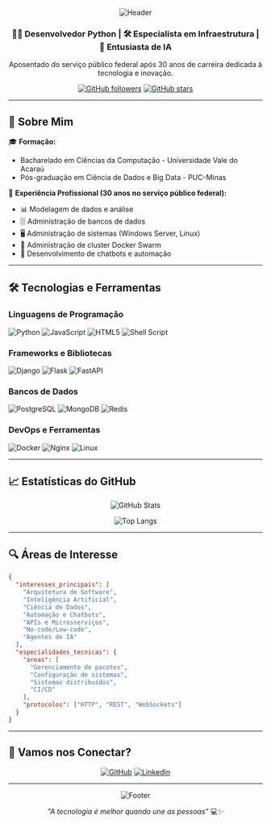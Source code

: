 <div align="center">

![Header](https://capsule-render.vercel.app/api?type=waving&color=gradient&height=200&section=header&text=Marcos%20Antônio&fontSize=80&fontAlignY=35&animation=twinkling&fontColor=white)

</div>

<div align="center">

### 👨‍💻 Desenvolvedor Python | 🛠️ Especialista em Infraestrutura | 🤖 Entusiasta de IA

Aposentado do serviço público federal após 30 anos de carreira dedicada à tecnologia e inovação.

[![GitHub followers](https://img.shields.io/github/followers/marcosf63?label=Seguidores&style=social)](https://github.com/marcosf63)
[![GitHub stars](https://img.shields.io/github/stars/marcosf63?label=Stars&style=social)](https://github.com/marcosf63)

</div>

---

## 🚀 Sobre Mim

🎓 **Formação:**
- Bacharelado em Ciências da Computação - Universidade Vale do Acaraú
- Pós-graduação em Ciência de Dados e Big Data - PUC-Minas

💼 **Experiência Profissional (30 anos no serviço público federal):**
- 📊 Modelagem de dados e análise
- 🗄️ Administração de bancos de dados
- 🖥️ Administração de sistemas (Windows Server, Linux)
- 🐳 Administração de cluster Docker Swarm
- 🤖 Desenvolvimento de chatbots e automação

---

## 🛠️ Tecnologias e Ferramentas

### Linguagens de Programação
![Python](https://img.shields.io/badge/Python-3776AB?style=for-the-badge&logo=python&logoColor=white)
![JavaScript](https://img.shields.io/badge/JavaScript-F7DF1E?style=for-the-badge&logo=javascript&logoColor=black)
![HTML5](https://img.shields.io/badge/HTML5-E34F26?style=for-the-badge&logo=html5&logoColor=white)
![Shell Script](https://img.shields.io/badge/Shell_Script-121011?style=for-the-badge&logo=gnu-bash&logoColor=white)

### Frameworks e Bibliotecas
![Django](https://img.shields.io/badge/Django-092E20?style=for-the-badge&logo=django&logoColor=white)
![Flask](https://img.shields.io/badge/Flask-000000?style=for-the-badge&logo=flask&logoColor=white)
![FastAPI](https://img.shields.io/badge/FastAPI-005571?style=for-the-badge&logo=fastapi)

### Bancos de Dados
![PostgreSQL](https://img.shields.io/badge/PostgreSQL-316192?style=for-the-badge&logo=postgresql&logoColor=white)
![MongoDB](https://img.shields.io/badge/MongoDB-4EA94B?style=for-the-badge&logo=mongodb&logoColor=white)
![Redis](https://img.shields.io/badge/redis-%23DD0031.svg?style=for-the-badge&logo=redis&logoColor=white)

### DevOps e Ferramentas
![Docker](https://img.shields.io/badge/Docker-2CA5E0?style=for-the-badge&logo=docker&logoColor=white)
![Nginx](https://img.shields.io/badge/Nginx-009639?style=for-the-badge&logo=nginx&logoColor=white)
![Linux](https://img.shields.io/badge/Linux-FCC624?style=for-the-badge&logo=linux&logoColor=black)

---

## 📈 Estatísticas do GitHub

<div align="center">

![GitHub Stats](https://github-readme-stats.vercel.app/api?username=marcosf63&show_icons=true&theme=radical&hide_border=true&count_private=true)

![Top Langs](https://github-readme-stats.vercel.app/api/top-langs/?username=marcosf63&layout=compact&theme=radical&hide_border=true)

</div>

---

## 🔍 Áreas de Interesse

```json
{
  "interesses_principais": [
    "Arquitetura de Software",
    "Inteligência Artificial", 
    "Ciência de Dados",
    "Automação e Chatbots",
    "APIs e Microsserviços",
    "No-code/Low-code",
    "Agentes de IA"
  ],
  "especialidades_tecnicas": {
    "areas": [
      "Gerenciamento de pacotes",
      "Configuração de sistemas",
      "Sistemas distribuídos",
      "CI/CD"
    ],
    "protocolos": ["HTTP", "REST", "WebSockets"]
  }
}
```

---

## 🤝 Vamos nos Conectar?

<div align="center">

[![GitHub](https://img.shields.io/badge/GitHub-100000?style=for-the-badge&logo=github&logoColor=white)](https://github.com/marcosf63)
[![LinkedIn](https://img.shields.io/badge/LinkedIn-0077B5?style=for-the-badge&logo=linkedin&logoColor=white)](https://linkedin.com/in/marcosf63)

</div>

---

<div align="center">

![Footer](https://capsule-render.vercel.app/api?type=waving&color=gradient&height=100&section=footer)

*"A tecnologia é melhor quando une as pessoas"* 💻✨

</div>
